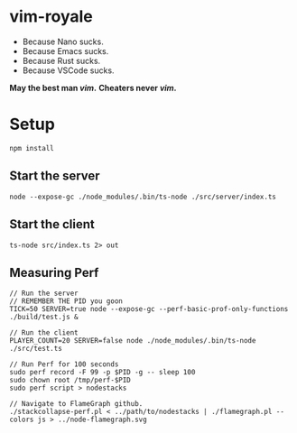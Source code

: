 # vim-royale
* Because Nano sucks.
* Because Emacs sucks.
* Because Rust sucks.
* Because VSCode sucks.

**May the best man *vim*.**
**Cheaters never *vim*.**

# Setup
`npm install`

## Start the server
`node --expose-gc ./node_modules/.bin/ts-node ./src/server/index.ts`

## Start the client
`ts-node src/index.ts 2> out`

## Measuring Perf
```
// Run the server
// REMEMBER THE PID you goon
TICK=50 SERVER=true node --expose-gc --perf-basic-prof-only-functions ./build/test.js &

// Run the client
PLAYER_COUNT=20 SERVER=false node ./node_modules/.bin/ts-node ./src/test.ts

// Run Perf for 100 seconds
sudo perf record -F 99 -p $PID -g -- sleep 100
sudo chown root /tmp/perf-$PID
sudo perf script > nodestacks

// Navigate to FlameGraph github.
./stackcollapse-perf.pl < ../path/to/nodestacks | ./flamegraph.pl --colors js > ../node-flamegraph.svg
```

